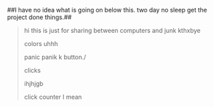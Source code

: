 ##I have no idea what is going on below this. two day no sleep get the project done things.##


> hi this is just for sharing between computers and junk kthxbye
>
> colors
> uhhh
>
>
>
>
> panic
> panik
> k
> button./
>
> clicks
>
> ihjhjgb
>
> click counter I mean

 
